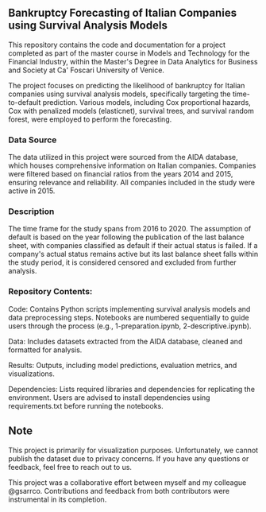 ## Bankruptcy Forecasting of Italian Companies using Survival Analysis Models

This repository contains the code and documentation for a project completed as part of the master course in Models and Technology for the Financial Industry, within the Master's Degree in Data Analytics for Business and Society at Ca' Foscari University of Venice.

The project focuses on predicting the likelihood of bankruptcy for Italian companies using survival analysis models, specifically targeting the time-to-default prediction. Various models, including Cox proportional hazards, Cox with penalized models (elasticnet), survival trees, and survival random forest, were employed to perform the forecasting.


### Data Source

The data utilized in this project were sourced from the AIDA database, which houses comprehensive information on Italian companies. Companies were filtered based on financial ratios from the years 2014 and 2015, ensuring relevance and reliability. All companies included in the study were active in 2015.


### Description

The time frame for the study spans from 2016 to 2020. The assumption of default is based on the year following the publication of the last balance sheet, with companies classified as default if their actual status is failed. If a company's actual status remains active but its last balance sheet falls within the study period, it is considered censored and excluded from further analysis.


### Repository Contents:

Code: Contains Python scripts implementing survival analysis models and data preprocessing steps. Notebooks are numbered sequentially to guide users through the process (e.g., 1-preparation.ipynb, 2-descriptive.ipynb).

Data: Includes datasets extracted from the AIDA database, cleaned and formatted for analysis.

Results: Outputs, including model predictions, evaluation metrics, and visualizations.

Dependencies: Lists required libraries and dependencies for replicating the environment. Users are advised to install dependencies using requirements.txt before running the notebooks.


## Note

This project is primarily for visualization purposes. Unfortunately, we cannot publish the dataset due to privacy concerns. If you have any questions or feedback, feel free to reach out to us.


This project was a collaborative effort between myself and my colleague @gsarrco. Contributions and feedback from both contributors were instrumental in its completion.